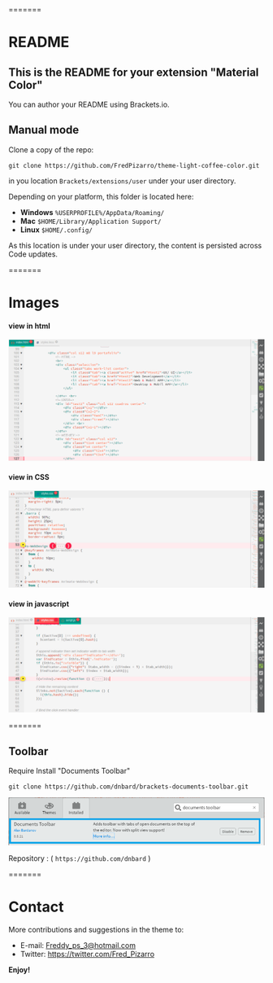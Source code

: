 
=======
# README
## This is the README for your extension "Material Color"
You can author your README using Brackets.io.

## Manual mode
Clone a copy of the repo:

```
git clone https://github.com/FredPizarro/theme-light-coffee-color.git
```

in you location `Brackets/extensions/user` under your user directory.

Depending on your platform, this folder is located here:
* **Windows** `%USERPROFILE%/AppData/Roaming/`
* **Mac** `$HOME/Library/Application Support/`
* **Linux** `$HOME/.config/`

As this location is under your user directory, the content is persisted across Code updates.

=======
# Images

#### view in html
![HTML](screenshots/theme-coffee-01.png)
#### view in CSS
![HTML](screenshots/theme-coffee-02.png)
#### view in javascript
![HTML](screenshots/theme-coffee-03.png)

=======
## Toolbar
Require Install "Documents Toolbar" 

```
git clone https://github.com/dnbard/brackets-documents-toolbar.git
```
![HTML](screenshots/brackets_n02.png)

Repository : ( `https://github.com/dnbard` )


=======
# Contact
More contributions and suggestions in the theme to:

* E-mail:  Freddy_ps_3@hotmail.com
* Twitter: https://twitter.com/Fred_Pizarro


**Enjoy!**

